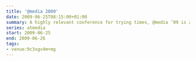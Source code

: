 ```yaml
---
title: '@media 2009'
date: 2009-06-25T08:15:00+01:00
summary: A highly relevant conference for trying times, @media ’09 is an invaluable guide to winning in today’s web design landscape.
series: atmedia
start: 2009-06-25
end: 2009-06-26
tags:
- venue:9c3xgv4m+mg
---
```


